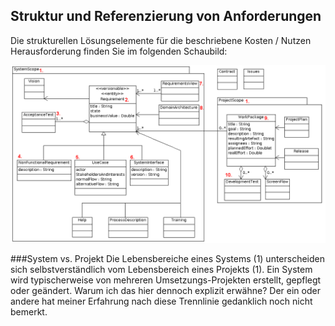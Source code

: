## Struktur und Referenzierung von Anforderungen
Die strukturellen Lösungselemente für die beschriebene Kosten / Nutzen Herausforderung finden Sie im folgenden Schaubild:

![Abbildung 1: Struktur von Anforderungen](ReferenzenAufAnforderungenMitNummern.png)

###System vs. Projekt
Die Lebensbereiche  eines Systems (1) unterscheiden sich selbstverständlich vom Lebensbereich eines Projekts (1). Ein System wird typischerweise von mehreren Umsetzungs-Projekten erstellt, gepflegt oder geändert.
Warum ich das hier dennoch explizit erwähne? Der ein oder andere hat meiner Erfahrung nach diese Trennlinie gedanklich noch nicht bemerkt.
